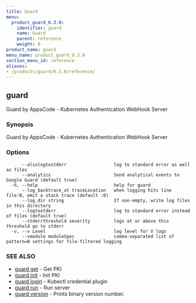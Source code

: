 ```yaml
---
title: Guard
menu:
  product_guard_0.3.0:
    identifier: guard
    name: Guard
    parent: reference
    weight: 0
product_name: guard
menu_name: product_guard_0.3.0
section_menu_id: reference
aliases:
- /products/guard/0.3.0/reference/
---
```


## guard

Guard by AppsCode - Kubernetes Authentication WebHook Server

### Synopsis

Guard by AppsCode - Kubernetes Authentication WebHook Server

### Options

```
      --alsologtostderr                  log to standard error as well as files
      --analytics                        Send analytical events to Google Guard (default true)
  -h, --help                             help for guard
      --log_backtrace_at traceLocation   when logging hits line file:N, emit a stack trace (default :0)
      --log_dir string                   If non-empty, write log files in this directory
      --logtostderr                      log to standard error instead of files (default true)
      --stderrthreshold severity         logs at or above this threshold go to stderr
  -v, --v Level                          log level for V logs
      --vmodule moduleSpec               comma-separated list of pattern=N settings for file-filtered logging
```

### SEE ALSO

* [guard get](/products/guard/0.3.0/reference/guard_get)	 - Get PKI
* [guard init](/products/guard/0.3.0/reference/guard_init)	 - Init PKI
* [guard login](/products/guard/0.3.0/reference/guard_login)	 - Kubectl credential plugin
* [guard run](/products/guard/0.3.0/reference/guard_run)	 - Run server
* [guard version](/products/guard/0.3.0/reference/guard_version)	 - Prints binary version number.


